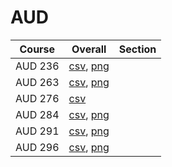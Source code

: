 # AUD

| Course | Overall | Section |
| ------ | ------- | ------- |
| AUD 236 | [csv](https://github.com/UCSD-Historical-Enrollment-Data/2025Winter/blob/main/overall/AUD%20236.csv), [png](https://raw.githubusercontent.com/UCSD-Historical-Enrollment-Data/2025Winter/main/plot_overall/AUD%20236.png) |  |
| AUD 263 | [csv](https://github.com/UCSD-Historical-Enrollment-Data/2025Winter/blob/main/overall/AUD%20263.csv), [png](https://raw.githubusercontent.com/UCSD-Historical-Enrollment-Data/2025Winter/main/plot_overall/AUD%20263.png) |  |
| AUD 276 | [csv](https://github.com/UCSD-Historical-Enrollment-Data/2025Winter/blob/main/overall/AUD%20276.csv) |  |
| AUD 284 | [csv](https://github.com/UCSD-Historical-Enrollment-Data/2025Winter/blob/main/overall/AUD%20284.csv), [png](https://raw.githubusercontent.com/UCSD-Historical-Enrollment-Data/2025Winter/main/plot_overall/AUD%20284.png) |  |
| AUD 291 | [csv](https://github.com/UCSD-Historical-Enrollment-Data/2025Winter/blob/main/overall/AUD%20291.csv), [png](https://raw.githubusercontent.com/UCSD-Historical-Enrollment-Data/2025Winter/main/plot_overall/AUD%20291.png) |  |
| AUD 296 | [csv](https://github.com/UCSD-Historical-Enrollment-Data/2025Winter/blob/main/overall/AUD%20296.csv), [png](https://raw.githubusercontent.com/UCSD-Historical-Enrollment-Data/2025Winter/main/plot_overall/AUD%20296.png) |  |
